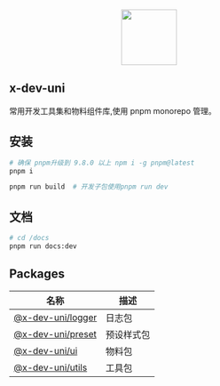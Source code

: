 <br>

<p align="center">
<img src="https://api.iconify.design/fluent-emoji:dog-face.svg" style="width:100px;" />
</p>

## x-dev-uni

常用开发工具集和物料组件库,使用 pnpm monorepo 管理。

## 安装

```bash
# 确保 pnpm升级到 9.8.0 以上 npm i -g pnpm@latest
pnpm i

pnpm run build  # 开发子包使用pnpm run dev
```

## 文档

```bash
# cd /docs
pnpm run docs:dev
```

## Packages

| 名称                                                                                    | 描述       |
| --------------------------------------------------------------------------------------- | ---------- |
| [@x-dev-uni/logger](https://github.com/sukbearai/x-dev-tools/blob/main/packages/logger) | 日志包     |
| [@x-dev-uni/preset](https://github.com/sukbearai/x-dev-tools/blob/main/packages/preset) | 预设样式包 |
| [@x-dev-uni/ui](https://github.com/sukbearai/x-dev-tools/blob/main/packages/ui)         | 物料包     |
| [@x-dev-uni/utils](https://github.com/sukbearai/x-dev-tools/blob/main/packages/utils)   | 工具包     |
